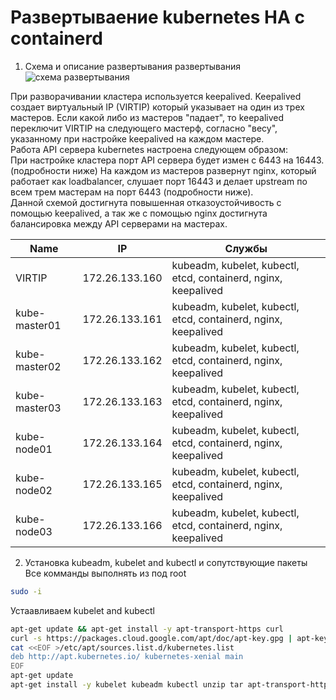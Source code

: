 # Развертываение kubernetes HA с containerd
1.  Схема и описание развертывания развертывания
![схема развертывания](https://github.com/rjeka/k8s-containerd/blob/master/images/ha.png)

При разворачивании кластера используется keepalived. Keepalived  создает виртуальный IP (VIRTIP) который указывает на один из трех мастеров. 
Если какой либо из мастеров "падает", то keepalived переключит VIRTIP на следующего мастерф, согласно "весу", указанному при настройке keepalived на каждом мастере.<br/>
Работа API сервера kubernetes настроена следующем образом:<br/>
При настройке кластера порт API сервера будет измен с 6443 на 16443.(подробности ниже) На каждом из мастеров развернут nginx, который работает как loadbalancer, слушает порт 16443 и делает upstream по всем трем мастерам на порт 6443 (подробности ниже). <br/>
Данной схемой достигнута повышенная отказоустойчивость c помощью keepalived, а так же с помощью nginx достигнута балансировка между API серверами на мастерах.<br/>

Name            | IP                              |Службы
----------------|---------------------------------|--------------
VIRTIP          | 172.26.133.160                  | kubeadm, kubelet, kubectl, etcd, containerd, nginx, keepalived
kube-master01   | 172.26.133.161                  | kubeadm, kubelet, kubectl, etcd, containerd, nginx, keepalived
kube-master02   | 172.26.133.162                  | kubeadm, kubelet, kubectl, etcd, containerd, nginx, keepalived   
kube-master03   | 172.26.133.163                  | kubeadm, kubelet, kubectl, etcd, containerd, nginx, keepalived
kube-node01     | 172.26.133.164                  | kubeadm, kubelet, kubectl, etcd, containerd, nginx, keepalived
kube-node02     | 172.26.133.165                  | kubeadm, kubelet, kubectl, etcd, containerd, nginx, keepalived
kube-node03     | 172.26.133.166                  | kubeadm, kubelet, kubectl, etcd, containerd, nginx, keepalived

2. Установка kubeadm, kubelet and kubectl и сопутствующие пакеты
Все комманды выполнять из под root
```bash
sudo -i
```
Устаавливаем kubelet and kubectl
```bash
apt-get update && apt-get install -y apt-transport-https curl
curl -s https://packages.cloud.google.com/apt/doc/apt-key.gpg | apt-key add -
cat <<EOF >/etc/apt/sources.list.d/kubernetes.list
deb http://apt.kubernetes.io/ kubernetes-xenial main
EOF
apt-get update
apt-get install -y kubelet kubeadm kubectl unzip tar apt-transport-https btrfs-tools libseccomp2 socat util-linux mc vim keepalived
```
